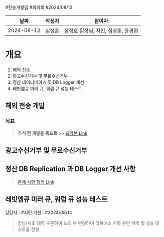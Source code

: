 #전송개발팀 #회의록 #2024/08/12 


| 날짜         | 작성자 | 참여자                   |
| ---------- | --- | --------------------- |
| 2024-08-12 | 심정훈 | 장정호 팀장님, 지민, 심정훈, 윤경엽 |

# 개요

1. 해외 전송
2. 광고수신거부 및 무료수신거부
3. 정산 데이터베이스 및 DB Logger 개선
4. 레빗엠큐 미러 큐, 쿼럼 큐 성능 테스트


## 해외 전송 개발

### **목표**

> **추석 전 개발을 목표로 >>** [요약본 Link](obsidian://open?vault=%E1%84%8C%E1%85%A5%E1%86%AB%E1%84%89%E1%85%A9%E1%86%BC%E1%84%80%E1%85%A2%E1%84%87%E1%85%A1%E1%86%AF%E1%84%90%E1%85%B5%E1%86%B7&file=Documents%2F%ED%9A%8C%EC%9D%98%EB%A1%9D%2F202408%2F20240812%2F%EB%AC%B4%EC%A0%9C%20%ED%8C%8C%EC%9D%BC.canvas)

## 광고수신거부 및 무료수신거부



## 정산 DB Replication 과 DB Logger 개선 사항

> [문제 사항 정리 Link](obsidian://open?vault=%E1%84%8C%E1%85%A5%E1%86%AB%E1%84%89%E1%85%A9%E1%86%BC%E1%84%80%E1%85%A2%E1%84%87%E1%85%A1%E1%86%AF%E1%84%90%E1%85%B5%E1%86%B7&file=Documents%2F%ED%9A%8C%EC%9D%98%EB%A1%9D%2F202408%2F20240812%2F%EC%A0%95%EC%82%B0%20DB%20Replication%20%EB%AC%B8%EC%A0%9C%20%EC%A0%95%EB%A6%AC.canvas)


## 레빗엠큐 미러 큐, 쿼럼 큐 성능 테스트

담당자 : #지민 
기한 : #2024/08/14

> 강남/서초 대역 구분하여 노드 수 변경하여 티피에스 저하 원인 파악 및 성능 테스트를 진행







